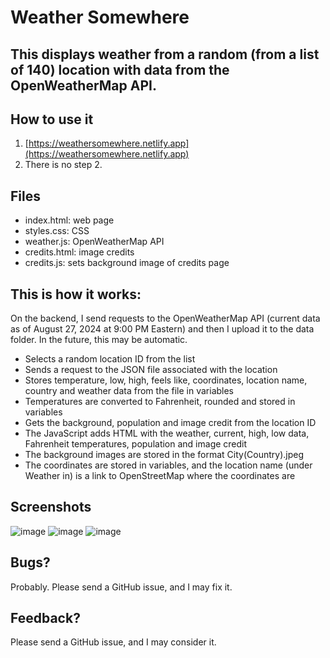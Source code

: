 # **Weather Somewhere**
## This displays weather from a random (from a list of 140) location with data from the OpenWeatherMap API.

## How to use it
1. [https://weathersomewhere.netlify.app](https://weathersomewhere.netlify.app)
2. There is no step 2.

## Files
 - index.html: web page
 - styles.css: CSS
 - weather.js: OpenWeatherMap API
 - credits.html: image credits
 - credits.js: sets background image of credits page

## This is how it works:
On the backend, I send requests to the OpenWeatherMap API (current data as of August 27, 2024 at 9:00 PM Eastern) and then I upload it to the data folder. In the future, this may be automatic.
- Selects a random location ID from the list
- Sends a request to the JSON file associated with the location
- Stores temperature, low, high, feels like, coordinates, location name, country and weather data from the file in variables
- Temperatures are converted to Fahrenheit, rounded and stored in variables
- Gets the background, population and image credit from the location ID
- The JavaScript adds HTML with the weather, current, high, low data, Fahrenheit temperatures, population and image credit
- The background images are stored in the format City(Country).jpeg
- The coordinates are stored in variables, and the location name (under Weather in) is a link to OpenStreetMap where the coordinates are

## Screenshots
![image](https://github.com/user-attachments/assets/ff9be3b1-0477-4db9-a15b-15061d5a0e5b)
![image](https://github.com/user-attachments/assets/430662c2-7353-4707-a3a3-f5e8c508ffff)
![image](https://github.com/user-attachments/assets/87dcbbc8-056b-40e7-b576-1ff1ab99de0b)

## Bugs?
Probably. Please send a GitHub issue, and I may fix it.

## Feedback?
Please send a GitHub issue, and I may consider it.
